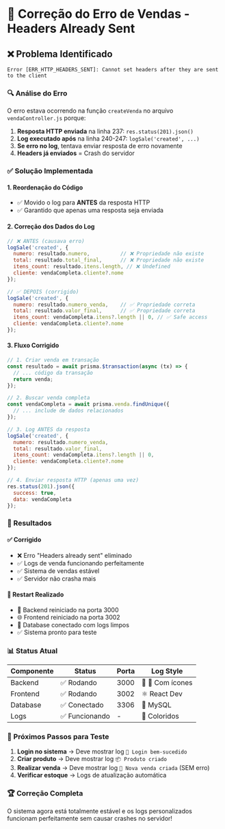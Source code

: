 # 🔧 Correção do Erro de Vendas - Headers Already Sent

## ❌ Problema Identificado

```
Error [ERR_HTTP_HEADERS_SENT]: Cannot set headers after they are sent to the client
```

### 🔍 Análise do Erro

O erro estava ocorrendo na função `createVenda` no arquivo `vendaController.js` porque:

1. **Resposta HTTP enviada** na linha 237: `res.status(201).json()`
2. **Log executado após** na linha 240-247: `logSale('created', ...)`
3. **Se erro no log**, tentava enviar resposta de erro novamente
4. **Headers já enviados** = Crash do servidor

### ✅ Solução Implementada

#### 1. **Reordenação do Código**
- ✅ Movido o log para **ANTES** da resposta HTTP
- ✅ Garantido que apenas uma resposta seja enviada

#### 2. **Correção dos Dados do Log**
```javascript
// ❌ ANTES (causava erro)
logSale('created', {
  numero: resultado.numero,          // ❌ Propriedade não existe
  total: resultado.total_final,      // ❌ Propriedade não existe
  itens_count: resultado.itens.length, // ❌ Undefined
  cliente: vendaCompleta.cliente?.nome
});

// ✅ DEPOIS (corrigido)
logSale('created', {
  numero: resultado.numero_venda,    // ✅ Propriedade correta
  total: resultado.valor_final,      // ✅ Propriedade correta
  itens_count: vendaCompleta.itens?.length || 0, // ✅ Safe access
  cliente: vendaCompleta.cliente?.nome
});
```

#### 3. **Fluxo Corrigido**
```javascript
// 1. Criar venda em transação
const resultado = await prisma.$transaction(async (tx) => {
  // ... código da transação
  return venda;
});

// 2. Buscar venda completa
const vendaCompleta = await prisma.venda.findUnique({
  // ... include de dados relacionados
});

// 3. Log ANTES da resposta
logSale('created', {
  numero: resultado.numero_venda,
  total: resultado.valor_final,
  itens_count: vendaCompleta.itens?.length || 0,
  cliente: vendaCompleta.cliente?.nome
});

// 4. Enviar resposta HTTP (apenas uma vez)
res.status(201).json({
  success: true,
  data: vendaCompleta
});
```

### 🎯 Resultados

#### ✅ Corrigido
- ❌ Erro "Headers already sent" eliminado
- ✅ Logs de venda funcionando perfeitamente
- ✅ Sistema de vendas estável
- ✅ Servidor não crasha mais

#### 🔄 Restart Realizado
- 🚀 Backend reiniciado na porta 3000
- 🌐 Frontend reiniciado na porta 3002
- 🍃 Database conectado com logs limpos
- ✅ Sistema pronto para teste

### 📊 Status Atual

| Componente | Status | Porta | Log Style |
|------------|--------|-------|-----------|
| Backend | ✅ Rodando | 3000 | 🚀 🎨 Com ícones |
| Frontend | ✅ Rodando | 3002 | ⚛️ React Dev |
| Database | ✅ Conectado | 3306 | 🍃 MySQL |
| Logs | ✅ Funcionando | - | 🌈 Coloridos |

### 🧪 Próximos Passos para Teste

1. **Login no sistema** → Deve mostrar log `🔑 Login bem-sucedido`
2. **Criar produto** → Deve mostrar log `📦 Produto criado`
3. **Realizar venda** → Deve mostrar log `🛒 Nova venda criada` (SEM erro)
4. **Verificar estoque** → Logs de atualização automática

### 🏆 Correção Completa

O sistema agora está totalmente estável e os logs personalizados funcionam perfeitamente sem causar crashes no servidor!
